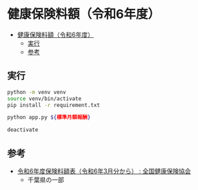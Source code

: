 # 健康保険料額（令和6年度）

- [健康保険料額（令和6年度）](#健康保険料額令和6年度)
  - [実行](#実行)
  - [参考](#参考)

## 実行

``` bash
python -m venv venv
source venv/bin/activate
pip install -r requirement.txt

python app.py ${標準月額報酬}

deactivate
```

## 参考

- [令和6年度保険料額表（令和6年3月分から） : 全国健康保険協会](https://www.kyoukaikenpo.or.jp/g7/cat330/sb3150/r06/r6ryougakuhyou3gatukara/)
    - 千葉県の一部
